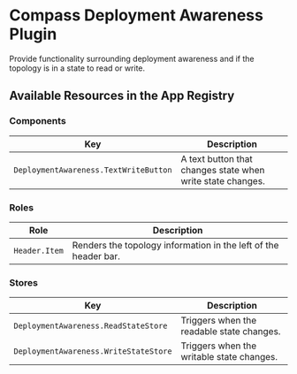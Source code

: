 # Compass Deployment Awareness Plugin

Provide functionality surrounding deployment awareness and if the topology
is in a state to read or write.

## Available Resources in the App Registry

### Components

| Key                                   | Description                                                |
|---------------------------------------|------------------------------------------------------------|
| `DeploymentAwareness.TextWriteButton` | A text button that changes state when write state changes. |

### Roles

| Role          | Description                                                     |
|---------------|-----------------------------------------------------------------|
| `Header.Item` | Renders the topology information in the left of the header bar. |

### Stores

| Key                                   | Description
|---------------------------------------|---------------------------------------------------------|
| `DeploymentAwareness.ReadStateStore`  | Triggers when the readable state changes.               |
| `DeploymentAwareness.WriteStateStore` | Triggers when the writable state changes.               |
